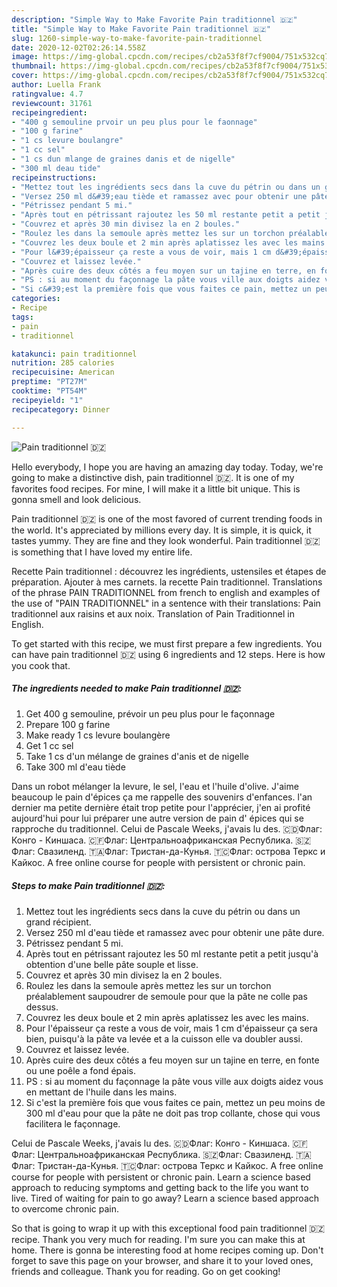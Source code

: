 ```yaml
---
description: "Simple Way to Make Favorite Pain traditionnel 🇩🇿"
title: "Simple Way to Make Favorite Pain traditionnel 🇩🇿"
slug: 1260-simple-way-to-make-favorite-pain-traditionnel
date: 2020-12-02T02:26:14.558Z
image: https://img-global.cpcdn.com/recipes/cb2a53f8f7cf9004/751x532cq70/pain-traditionnel-🇩🇿-photo-principale-de-la-recette.jpg
thumbnail: https://img-global.cpcdn.com/recipes/cb2a53f8f7cf9004/751x532cq70/pain-traditionnel-🇩🇿-photo-principale-de-la-recette.jpg
cover: https://img-global.cpcdn.com/recipes/cb2a53f8f7cf9004/751x532cq70/pain-traditionnel-🇩🇿-photo-principale-de-la-recette.jpg
author: Luella Frank
ratingvalue: 4.7
reviewcount: 31761
recipeingredient:
- "400 g semouline prvoir un peu plus pour le faonnage"
- "100 g farine"
- "1 cs levure boulangre"
- "1 cc sel"
- "1 cs dun mlange de graines danis et de nigelle"
- "300 ml deau tide"
recipeinstructions:
- "Mettez tout les ingrédients secs dans la cuve du pétrin ou dans un grand récipient."
- "Versez 250 ml d&#39;eau tiède et ramassez avec pour obtenir une pâte dure."
- "Pétrissez pendant 5 mi."
- "Après tout en pétrissant rajoutez les 50 ml restante petit a petit jusqu&#39;à obtention d&#39;une belle pâte souple et lisse."
- "Couvrez et après 30 min divisez la en 2 boules."
- "Roulez les dans la semoule après mettez les sur un torchon préalablement saupoudrer de semoule pour que la pâte ne colle pas dessus."
- "Couvrez les deux boule et 2 min après aplatissez les avec les mains."
- "Pour l&#39;épaisseur ça reste a vous de voir, mais 1 cm d&#39;épaisseur ça sera bien, puisqu&#39;à la pâte va levée et a la cuisson elle va doubler aussi."
- "Couvrez et laissez levée."
- "Après cuire des deux côtés a feu moyen sur un tajine en terre, en fonte ou une poêle a fond épais."
- "PS : si au moment du façonnage la pâte vous ville aux doigts aidez vous en mettant de l&#39;huile dans les mains."
- "Si c&#39;est la première fois que vous faites ce pain, mettez un peu moins de 300 ml d&#39;eau pour que la pâte ne doit pas trop collante, chose qui vous facilitera le façonnage."
categories:
- Recipe
tags:
- pain
- traditionnel

katakunci: pain traditionnel 
nutrition: 285 calories
recipecuisine: American
preptime: "PT27M"
cooktime: "PT54M"
recipeyield: "1"
recipecategory: Dinner

---
```



![Pain traditionnel 🇩🇿](https://img-global.cpcdn.com/recipes/cb2a53f8f7cf9004/751x532cq70/pain-traditionnel-🇩🇿-photo-principale-de-la-recette.jpg)

Hello everybody, I hope you are having an amazing day today. Today, we're going to make a distinctive dish, pain traditionnel 🇩🇿. It is one of my favorites food recipes. For mine, I will make it a little bit unique. This is gonna smell and look delicious.

Pain traditionnel 🇩🇿 is one of the most favored of current trending foods in the world. It's appreciated by millions every day. It is simple, it is quick, it tastes yummy. They are fine and they look wonderful. Pain traditionnel 🇩🇿 is something that I have loved my entire life.

Recette Pain traditionnel : découvrez les ingrédients, ustensiles et étapes de préparation. Ajouter à mes carnets. la recette Pain traditionnel. Translations of the phrase PAIN TRADITIONNEL from french to english and examples of the use of &#34;PAIN TRADITIONNEL&#34; in a sentence with their translations: Pain traditionnel aux raisins et aux noix. Translation of Pain Traditionnel in English.


To get started with this recipe, we must first prepare a few ingredients. You can have pain traditionnel 🇩🇿 using 6 ingredients and 12 steps. Here is how you cook that.

<!--inarticleads1-->

##### The ingredients needed to make Pain traditionnel 🇩🇿:

1. Get 400 g semouline, prévoir un peu plus pour le façonnage
1. Prepare 100 g farine
1. Make ready 1 cs levure boulangère
1. Get 1 cc sel
1. Take 1 cs d&#39;un mélange de graines d&#39;anis et de nigelle
1. Take 300 ml d&#39;eau tiède


Dans un robot mélanger la levure, le sel, l&#39;eau et l&#39;huile d&#39;olive. J&#39;aime beaucoup le pain d&#39;épices ça me rappelle des souvenirs d&#39;enfances. l&#39;an dernier ma petite dernière était trop petite pour l&#39;apprécier, j&#39;en ai profité aujourd&#39;hui pour lui préparer une autre version de pain d&#39; épices qui se rapproche du traditionnel. Celui de Pascale Weeks, j&#39;avais lu des. 🇨🇩Флаг: Конго - Киншаса. 🇨🇫Флаг: Центральноафриканская Республика. 🇸🇿Флаг: Свазиленд. 🇹🇦Флаг: Тристан-да-Кунья. 🇹🇨Флаг: острова Теркс и Кайкос. A free online course for people with persistent or chronic pain. 

<!--inarticleads2-->

##### Steps to make Pain traditionnel 🇩🇿:

1. Mettez tout les ingrédients secs dans la cuve du pétrin ou dans un grand récipient.
1. Versez 250 ml d&#39;eau tiède et ramassez avec pour obtenir une pâte dure.
1. Pétrissez pendant 5 mi.
1. Après tout en pétrissant rajoutez les 50 ml restante petit a petit jusqu&#39;à obtention d&#39;une belle pâte souple et lisse.
1. Couvrez et après 30 min divisez la en 2 boules.
1. Roulez les dans la semoule après mettez les sur un torchon préalablement saupoudrer de semoule pour que la pâte ne colle pas dessus.
1. Couvrez les deux boule et 2 min après aplatissez les avec les mains.
1. Pour l&#39;épaisseur ça reste a vous de voir, mais 1 cm d&#39;épaisseur ça sera bien, puisqu&#39;à la pâte va levée et a la cuisson elle va doubler aussi.
1. Couvrez et laissez levée.
1. Après cuire des deux côtés a feu moyen sur un tajine en terre, en fonte ou une poêle a fond épais.
1. PS : si au moment du façonnage la pâte vous ville aux doigts aidez vous en mettant de l&#39;huile dans les mains.
1. Si c&#39;est la première fois que vous faites ce pain, mettez un peu moins de 300 ml d&#39;eau pour que la pâte ne doit pas trop collante, chose qui vous facilitera le façonnage.


Celui de Pascale Weeks, j&#39;avais lu des. 🇨🇩Флаг: Конго - Киншаса. 🇨🇫Флаг: Центральноафриканская Республика. 🇸🇿Флаг: Свазиленд. 🇹🇦Флаг: Тристан-да-Кунья. 🇹🇨Флаг: острова Теркс и Кайкос. A free online course for people with persistent or chronic pain. Learn a science based approach to reducing symptoms and getting back to the life you want to live. Tired of waiting for pain to go away? Learn a science based approach to overcome chronic pain. 

So that is going to wrap it up with this exceptional food pain traditionnel 🇩🇿 recipe. Thank you very much for reading. I'm sure you can make this at home. There is gonna be interesting food at home recipes coming up. Don't forget to save this page on your browser, and share it to your loved ones, friends and colleague. Thank you for reading. Go on get cooking!
